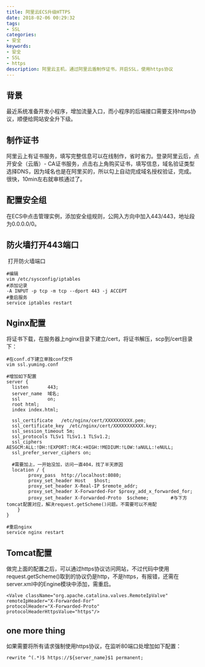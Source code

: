 ```yaml
---
title: 阿里云ECS升级HTTPS
date: 2018-02-06 00:29:32
tags:
- SSL
categories:
- 安全
keywords:
- 安全
- SSL
- https
description: 阿里云主机，通过阿里云盾制作证书，开启SSL，使用https协议
---
```


## 背景

​	最近系统准备开发小程序，增加流量入口，而小程序的后端接口需要支持https协议，顺便给网站安全升下级。

## 制作证书

​	阿里云上有证书服务，填写完整信息可以在线制作，省时省力。登录阿里云后，点开安全（云盾）- CA证书服务，点击右上角购买证书，填写信息，域名验证类型选择DNS，因为域名也是在阿里买的，所以勾上自动完成域名授权验证，完成。很快，10min左右就审核通过了。

## 配置安全组

​	在ECS中点击管理实例，添加安全组规则，公网入方向中加入443/443，地址段为0.0.0.0/0。

## 防火墙打开443端口

​	打开防火墙端口

```
#编辑
vim /etc/sysconfig/iptables
#添加记录
-A INPUT -p tcp -m tcp --dport 443 -j ACCEPT 
#重启服务
service iptables restart
```



## Nginx配置

​	将证书下载，在服务器上nginx目录下建立/cert，将证书解压，scp到/cert目录下：

```
#在conf.d下建立单独conf文件
vim ssl.yuming.conf

#增加如下配置
server {
  listen       443;
  server_name  域名;
  ssl          on;
  root html;
  index index.html; 

  ssl_certificate   /etc/nginx/cert/XXXXXXXXXX.pem;
  ssl_certificate_key  /etc/nginx/cert/XXXXXXXXXXX.key;
  ssl_session_timeout 5m;
  ssl_protocols TLSv1 TLSv1.1 TLSv1.2;
  ssl_ciphers AESGCM:ALL:!DH:!EXPORT:!RC4:+HIGH:!MEDIUM:!LOW:!aNULL:!eNULL;
  ssl_prefer_server_ciphers on;
  
  #需要加上，一开始没加，访问一直404，找了半天原因
  location / {
		proxy_pass	http://localhost:8080;
		proxy_set_header Host	$host;
		proxy_set_header X-Real-IP $remote_addr;
		proxy_set_header X-Forwarded-For $proxy_add_x_forwarded_for;
		proxy_set_header X-Forwarded-Proto  $scheme; 		#与下方tomcat配置对应，解决request.getScheme()问题。不需要可以不用配
	}
}

#重启nginx
service nginx restart
```

## Tomcat配置

​	做完上面的配置之后，可以通过https协议访问网站，不过代码中使用request.getScheme()取到的协议仍是http，不是https，有报错，还需在server.xml中的Engine模块中添加，需重启。

```
<Valve className="org.apache.catalina.valves.RemoteIpValve"  
remoteIpHeader="X-Forwarded-For"  
protocolHeader="X-Forwarded-Proto"  
protocolHeaderHttpsValue="https"/>
```

## one more thing

​	如果需要将所有请求强制使用https协议，在监听80端口处增加如下配置：

```
rewrite ^(.*)$ https://${server_name}$1 permanent;
```

